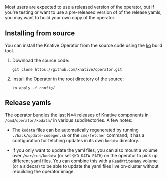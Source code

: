 Most users are expected to use a released version of the operator, but
if you're testing or want to use a pre-released version of of the
release yamls, you may want to build your own copy of the operator.

## Installing from source

You can install the Knative Operator from the source code using the [ko](https://github.com/google/ko) build tool.

1. Download the source code:

    ```
    git clone https://github.com/knative/operator.git
    ```

1. Install the Operator in the root directory of the source:

    ```
    ko apply -f config/
    ```

## Release yamls

The operator bundles the last N=4 releases of Knative components in
`/cmd/operator/kodata/` in various subdirectories. A few notes:

* The `kodata` files can be automatically regenerated by running
  `./hack/update-codegen.sh` or the `cmd/fetcher` command; it has a
  configuration for fetching updates in its own `kodata` directory.

* If you only want to update the yaml files, you can also mount a
  volume over `/var/run/kodata` (or set `$KO_DATA_PATH`) on the
  operator to pick up different yaml files. You can combine this with
  a `ReadWriteMany` volume (or a sidecar) to be able to update the
  yaml files live on-cluster without rebuilding the operator image.